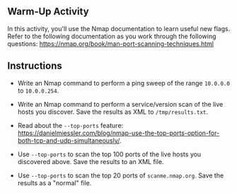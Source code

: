## Warm-Up Activity

In this activity, you'll use the Nmap documentation to learn useful new flags. Refer to the following documentation as you work through the following questions: <https://nmap.org/book/man-port-scanning-techniques.html>

## Instructions 

  - Write an Nmap command to perform a ping sweep of the range `10.0.0.0` to `10.0.0.254`.
  
  - Write an Nmap command to perform a service/version scan of the live hosts you discover. Save the results as XML to `/tmp/results.txt`. 
  
  - Read about the `--top-ports` feature: <https://danielmiessler.com/blog/nmap-use-the-top-ports-option-for-both-tcp-and-udp-simultaneously/>. 
 
  - Use `--top-ports` to scan the top 100 ports of the live hosts you discovered above. Save the results to an XML file.
 
  - Use `--top-ports` to scan the top 20 ports of `scanme.nmap.org`. Save the results as a "normal" file.
  
  

